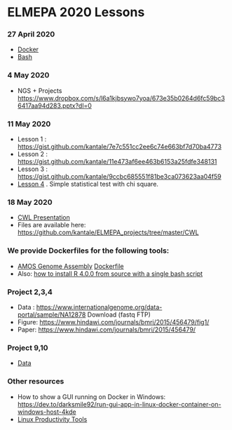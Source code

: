 # ELMEPA 2020 Lessons


### 27 April 2020 
* [Docker](docker.md)
* [Bash](bash.md)

### 4 May 2020 
* NGS + Projects https://www.dropbox.com/s/l6a1kjbsywo7yoa/673e35b0264d6fc59bc36417aa94d283.pptx?dl=0 

### 11 May 2020 
* Lesson 1 : https://gist.github.com/kantale/7e7c551cc2ee6c74e663bf7d70ba4773
* Lesson 2 : https://gist.github.com/kantale/11e473af6ee463b6153a25fdfe348131
* Lesson 3 : https://gist.github.com/kantale/9ccbc685551f81be3ca073623aa04f59 
* [Lesson 4](stat_test.ipynb) . Simple statistical test with chi square. 

### 18 May 2020
* [CWL Presentation](https://www.dropbox.com/s/ygydsequvuq887z/44e8879487672a12233120a426b69ec2.pptx?dl=0)
* Files are available here: https://github.com/kantale/ELMEPA_projects/tree/master/CWL 

### We provide Dockerfiles for the following tools:
* [AMOS Genome Assembly](http://amos.sourceforge.net/wiki/index.php/AMOS) [Dockerfile](tools/AMOS/Dockerfile)
* Also: [how to install R 4.0.0 from source with a single bash script](r.sh)

### Project 2,3,4
* Data : https://www.internationalgenome.org/data-portal/sample/NA12878 Download (fastq FTP)
* Figure: https://www.hindawi.com/journals/bmri/2015/456479/fig1/ 
* Paper: https://www.hindawi.com/journals/bmri/2015/456479/ 

### Project 9,10
* [Data](data_1.csv)

### Other resources 
* How to show a GUI running on Docker in Windows: https://dev.to/darksmile92/run-gui-app-in-linux-docker-container-on-windows-host-4kde 
* [Linux Productivity Tools](https://www.usenix.org/sites/default/files/conference/protected-files/lisa19_maheshwari.pdf)

